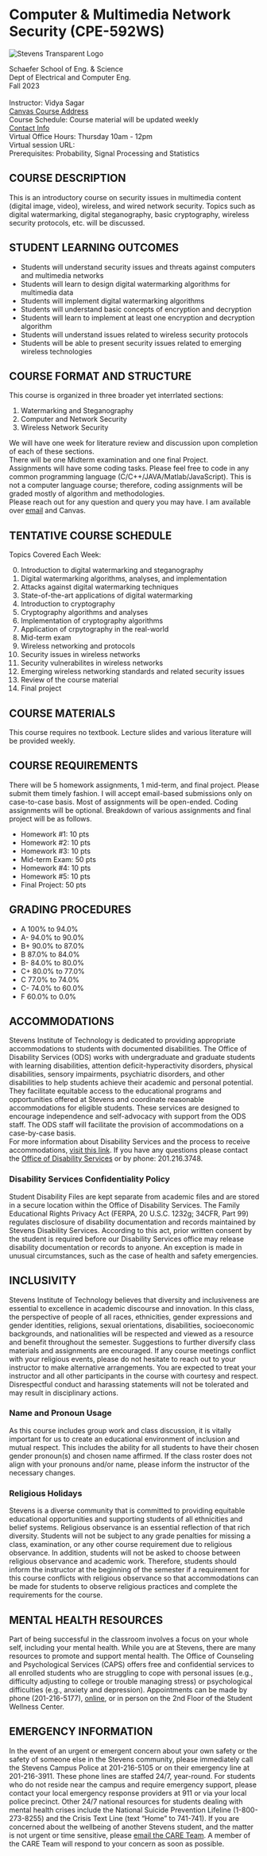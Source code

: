 # Computer & Multimedia Network Security (CPE-592WS)

![Stevens Transparent Logo](stevenslogo.png)

Schaefer School of Eng. & Science </br>
Dept of Electrical and Computer Eng. </br>
Fall 2023 </br>
</br>
Instructor: Vidya Sagar </br>
[Canvas Course Address](https://sit.instructure.com/courses/67840) </br>
Course Schedule: Course material will be updated weekly </br>
[Contact Info](mailto:vsagar@stevens.edu) </br>
Virtual Office Hours: Thursday 10am - 12pm </br>
Virtual session URL: </br>
Prerequisites: Probability, Signal Processing and Statistics

## COURSE DESCRIPTION

This is an introductory course on security issues in multimedia content (digital image, video), wireless, and wired network security. Topics such as digital watermarking, digital steganography, basic cryptography, wireless security protocols, etc. will be discussed.

## STUDENT LEARNING OUTCOMES

* Students will understand security issues and threats against computers and multimedia networks
* Students will learn to design digital watermarking algorithms for multimedia data
* Students will implement digital watermarking algorithms
* Students will understand basic concepts of encryption and decryption
* Students will learn to implement at least one encryption and decryption algorithm
* Students will understand issues related to wireless security protocols
* Students will be able to present security issues related to emerging wireless technologies

## COURSE FORMAT AND STRUCTURE

This course is organized in three broader yet interrlated sections:

1. Watermarking and Steganography
2. Computer and Network Security
3. Wireless Network Security

We will have one week for literature review and discussion upon completion of each of these sections. </br>
There will be one Midterm examination and one final Project. </br>
Assignments will have some coding tasks. Please feel free to code in any common programming language (C/C++/JAVA/Matlab/JavaScript). This is not a computer language course; therefore, coding assignments will be graded mostly of algorithm and methodologies. </br>
Please reach out for any question and query you may have. I am available over [email](mailto:vsagar@stevens.edu) and Canvas.

## TENTATIVE COURSE SCHEDULE

Topics Covered Each Week:

0. Introduction to digital watermarking and steganography
1. Digital watermarking algorithms, analyses, and implementation
2. Attacks against digital watermarking techniques
3. State-of-the-art applications of digital watermarking
4. Introduction to cryptography
5. Cryptography algorithms and analyses
6. Implementation of cryptography algorithms
7. Application of crpytography in the real-world
8. Mid-term exam
9. Wireless networking and protocols
10. Security issues in wireless networks
11. Security vulnerabilites in wireless networks
12. Emerging wireless networking standards and related security issues
13. Review of the course material
14. Final project

## COURSE MATERIALS

This course requires no textbook. Lecture slides and various literature will be provided weekly.

## COURSE REQUIREMENTS

There will be 5 homework assignments, 1 mid-term, and final project. Please submit them timely fashion. I will accept email-based submissions only on case-to-case basis. Most of assignments will be open-ended. Coding assignments will be optional. Breakdown of various assignments and final project will be as follows.

* Homework #1: 10 pts
* Homework #2: 10 pts
* Homework #3: 10 pts
* Mid-term Exam: 50 pts
* Homework #4: 10 pts
* Homework #5: 10 pts
* Final Project: 50 pts

## GRADING PROCEDURES

* A 100% to 94.0%
* A- 94.0% to 90.0%
* B+ 90.0% to 87.0%
* B 87.0% to 84.0%
* B- 84.0% to 80.0%
* C+ 80.0% to 77.0%
* C 77.0% to 74.0%
* C- 74.0% to 60.0%
* F 60.0% to 0.0%

## ACCOMMODATIONS

Stevens Institute of Technology is dedicated to providing appropriate accommodations to students with documented disabilities. The Office of Disability Services (ODS) works with undergraduate and graduate students with learning disabilities, attention deficit-hyperactivity disorders, physical disabilities, sensory impairments, psychiatric disorders, and other disabilities to help students achieve their academic and personal potential. They facilitate equitable access to the educational programs and opportunities offered at Stevens and coordinate reasonable accommodations for eligible students. These services are designed to encourage independence and self-advocacy with support from the ODS staff. The ODS staff will facilitate the provision of accommodations on a case-by-case basis. </br>
For more information about Disability Services and the process to receive accommodations,
[visit this link](https://www.stevens.edu/student-diversity-and-inclusion/disability-services). If you have any
questions please contact the [Office of Disability Services](disabilityservices@stevens.edu) or by phone:
201.216.3748.

### Disability Services Confidentiality Policy

Student Disability Files are kept separate from academic files and are stored in a secure location within the Office of Disability Services. The Family Educational Rights Privacy Act (FERPA, 20 U.S.C. 1232g; 34CFR, Part 99) regulates disclosure of disability documentation and records maintained by Stevens Disability Services. According to this act, prior written consent by the student is required before our Disability Services office may release disability documentation or records to anyone. An exception is made in unusual circumstances, such as the case of health and safety emergencies.

## INCLUSIVITY

Stevens Institute of Technology believes that diversity and inclusiveness are essential to excellence in academic discourse and innovation. In this class, the perspective of people of all races, ethnicities, gender expressions and gender identities, religions, sexual orientations, disabilities, socioeconomic backgrounds, and nationalities will be respected and viewed as a resource and benefit throughout the semester. Suggestions to further diversify class materials and assignments are encouraged. If any course meetings conflict with your religious events, please do not hesitate to reach out to your instructor to make alternative arrangements. You are expected to treat your instructor and all other participants in the course with courtesy and respect. Disrespectful conduct and harassing statements will not be tolerated and may result in disciplinary actions.

### Name and Pronoun Usage

As this course includes group work and class discussion, it is vitally important for us to create an educational environment of inclusion and mutual respect. This includes the ability for all students to have their chosen gender pronoun(s) and chosen name affirmed. If the class roster does not align with your pronouns and/or name, please inform the instructor of the necessary changes.

### Religious Holidays

Stevens is a diverse community that is committed to providing equitable educational opportunities and supporting students of all ethnicities and belief systems. Religious observance is an essential reflection of that rich diversity. Students will not be subject to any grade penalties for missing a class, examination, or any other course requirement due to religious observance. In addition, students will not be asked to choose between religious observance and academic work. Therefore, students should inform the instructor at the beginning of the semester if a requirement for this course conflicts with religious observance so that accommodations can be made for students to observe religious practices and complete the requirements for the course.

## MENTAL HEALTH RESOURCES

Part of being successful in the classroom involves a focus on your whole self, including your mental health. While you are at Stevens, there are many resources to promote and support mental health. The Office of Counseling and Psychological Services (CAPS) offers free and confidential services to all enrolled students who are struggling to cope with personal issues (e.g., difficulty adjusting to college or trouble managing stress) or psychological difficulties (e.g., anxiety and depression). Appointments can be made by phone (201-216-5177), [online](https://stevensportal.pointnclick.com/confirm.aspx), or in person on the 2nd Floor of the Student Wellness Center.

## EMERGENCY INFORMATION

In the event of an urgent or emergent concern about your own safety or the safety of someone else in the Stevens community, please immediately call the Stevens Campus Police at 201-216-5105 or on their emergency line at 201-216-3911. These phone lines are staffed 24/7, year-round. For students who do not reside near the campus and require emergency support, please contact your local emergency response providers at 911 or via your local police precinct. Other 24/7 national resources for students dealing with mental health crises include the National Suicide Prevention Lifeline (1-800-273-8255) and the Crisis Text Line (text “Home” to 741-741). If you are concerned about the wellbeing of another Stevens student, and the matter is not urgent or time sensitive, please [email the CARE Team](care@stevens.edu). A member of the CARE Team will respond to your concern as soon as possible.
